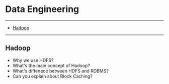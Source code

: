 # Data Engineering

---
- [Hadoop](#hadoop)
---

## Hadoop
- Why we use HDFS?
- What's the main concept of Hadoop?
- What's diffenece between HDFS and RDBMS?
- Can you explain about Block Caching?


